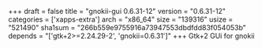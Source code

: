 +++
draft = false
title = "gnokii-gui 0.6.31-12"
version = "0.6.31-12"
categories = ['xapps-extra']
arch = "x86_64"
size = "139316"
usize = "521490"
sha1sum = "266b559e9755916a73947553dbdfdd83f054053b"
depends = "['gtk+2>=2.24.29-2', 'gnokii=0.6.31']"
+++
Gtk+2 GUi for gnokii